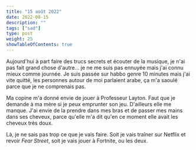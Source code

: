 ```yaml
---
title: "15 août 2022"
date: 2022-08-15
description: ""
tags: ["sad"]
type: post
weight: 25
showTableOfContents: true
---
```


Aujourd'hui à part faire des trucs secrets et écouter de la musique, je n'ai pas fait grand chose d'autre... je ne me suis pas ennuyée mais j'ai connu mieux comme journée. Je suis passée sur habbo genre 10 minutes mais j'ai vite quitté, les personnes autour de moi parlaient arabe, ça m'a saoulé parce que je ne comprenais pas.

Ma copine m'a donné envie de jouer à Professeur Layton. Faut que je demande à ma mère si je peux emprunter son jeu. D'ailleurs elle me manque. J'ai envie de la prendre dans mes bras et de passer mes mains dans ses cheveux, parce qu'elle m'a dit qu'en ce moment elle avait les cheveux très doux.

Là, je ne sais pas trop ce que je vais faire. Soit je vais traîner sur Netflix et revoir *Fear Street*, soit je vais jouer à Fortnite, ou les deux.